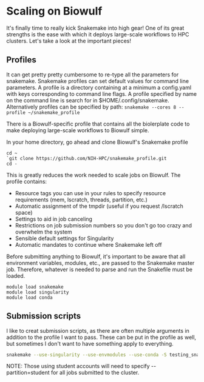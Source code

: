 # Scaling on Biowulf

It's finally time to really kick Snakemake into high gear! One of its great strengths is the ease with which it deploys large-scale
workflows to HPC clusters. Let's take a look at the important pieces!

## Profiles

It can get pretty pretty cumbersome to re-type all the parameters for snakemake. Snakemake profiles can set default values for command line parameters. A profile is a directory containing at a minimum a config.yaml with keys corresponding to command line flags. A profile specified by name on the command line is search for in $HOME/.config/snakemake. Alternatively profiles can be specified by path: 
`snakemake --cores 8 --profile ~/snakemake_profile`

There is a Biowulf-specific profile that contains all the biolerplate code to make deploying large-scale workflows to Biowulf simple.

In your home directory, go ahead and clone Biowulf's Snakemake profile
```
cd ~
`git clone https://github.com/NIH-HPC/snakemake_profile.git
cd -
```

This is greatly reduces the work needed to scale jobs on Biowulf. The profile contains:
- Resource tags you can use in your rules to specify resource requirements (mem, lscratch, threads, partition, etc.)
- Automatic assignment of the tmpdir (useful if you request /lscratch space)
- Settings to aid in job canceling
- Restrictions on job submission numbers so you don't go too crazy and overwhelm the system
- Sensible default settings for Singularity
- Automatic mandates to continue where Snakemake left off

Before submitting anything to Biowulf, it's important to be aware that all environment variables, modules, etc., are passed 
to the Snakemake master job. Therefore, whatever is needed to parse and run the Snakefile must be loaded.
```snakemake
module load snakemake
module load singularity
module load conda
```

## Submission scripts

I like to creat submission scripts, as there are often multiple arguments in addition to the profile I want to pass. These can be put in the profile as well, but sometimes I don't want to have something apply to everything. 

```bash
snakemake --use-singularity --use-envmodules --use-conda -S testing_snakefile
```

NOTE: Those using student accounts will need to specify --partition=student for all jobs submitted to the cluster.

